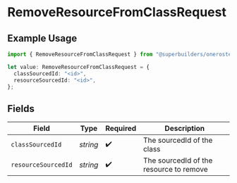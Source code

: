 # RemoveResourceFromClassRequest

## Example Usage

```typescript
import { RemoveResourceFromClassRequest } from "@superbuilders/oneroster/models/operations";

let value: RemoveResourceFromClassRequest = {
  classSourcedId: "<id>",
  resourceSourcedId: "<id>",
};
```

## Fields

| Field                                   | Type                                    | Required                                | Description                             |
| --------------------------------------- | --------------------------------------- | --------------------------------------- | --------------------------------------- |
| `classSourcedId`                        | *string*                                | :heavy_check_mark:                      | The sourcedId of the class              |
| `resourceSourcedId`                     | *string*                                | :heavy_check_mark:                      | The sourcedId of the resource to remove |